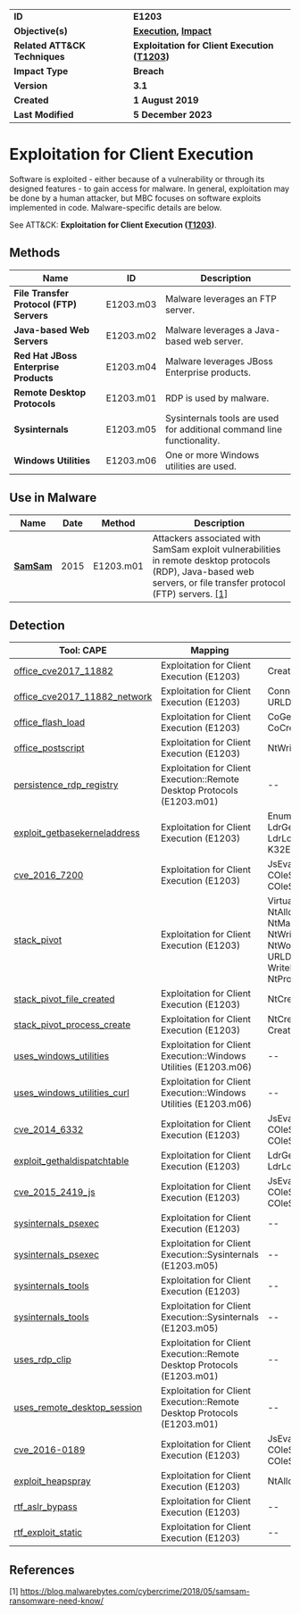 <table>
<tr>
<td><b>ID</b></td>
<td><b>E1203</b></td>
</tr>
<tr>
<td><b>Objective(s)</b></td>
<td><b><a href="../execution">Execution</a>, <a href="../impact">Impact</a></b></td>
</tr>
<tr>
<td><b>Related ATT&CK Techniques</b></td>
<td><b>Exploitation for Client Execution (<a href="https://attack.mitre.org/techniques/T1203">T1203</a>)</b></td>
</tr>
<tr>
<td><b>Impact Type</b></td>
<td><b>Breach</b></td>
</tr>
<tr>
<td><b>Version</b></td>
<td><b>3.1</b></td>
</tr>
<tr>
<td><b>Created</b></td>
<td><b>1 August 2019</b></td>
</tr>
<tr>
<td><b>Last Modified</b></td>
<td><b>5 December 2023</b></td>
</tr>
</table>


# Exploitation for Client Execution

Software is exploited - either because of a vulnerability or through its designed features - to gain access for malware. In general, exploitation may be done by a human attacker, but MBC focuses on software exploits implemented in code. Malware-specific details are below.

See ATT&CK: **Exploitation for Client Execution ([T1203](https://attack.mitre.org/techniques/T1203))**.

## Methods

|Name|ID|Description|
|---|---|---|
|**File Transfer Protocol (FTP) Servers**|E1203.m03|Malware leverages an FTP server.|
|**Java-based Web Servers**|E1203.m02|Malware leverages a Java-based web server.|
|**Red Hat JBoss Enterprise Products**|E1203.m04|Malware leverages JBoss Enterprise products.|
|**Remote Desktop Protocols**|E1203.m01|RDP is used by malware.|
|**Sysinternals**|E1203.m05|Sysinternals tools are used for additional command line functionality.|
|**Windows Utilities**|E1203.m06|One or more Windows utilities are used.|

## Use in Malware

|Name|Date|Method|Description|
|---|---|---|---|
|[**SamSam**](../xample-malware/samsam.md)|2015|E1203.m01|Attackers associated with SamSam exploit vulnerabilities in remote desktop protocols (RDP), Java-based web servers, or file transfer protocol (FTP) servers. [[1]](#1)|

## Detection

|Tool: CAPE|Mapping|APIs|
|---|---|---|
|[office_cve2017_11882](https://github.com/CAPESandbox/community/tree/master/modules/signatures/office_cve2017_11882.py)|Exploitation for Client Execution (E1203)|CreateProcessInternalW|
|[office_cve2017_11882_network](https://github.com/CAPESandbox/community/tree/master/modules/signatures/office_cve2017_11882_network.py)|Exploitation for Client Execution (E1203)|ConnectEx, URLDownloadToFileW|
|[office_flash_load](https://github.com/CAPESandbox/community/tree/master/modules/signatures/office_flash_load.py)|Exploitation for Client Execution (E1203)|CoGetClassObject, CoCreateInstance|
|[office_postscript](https://github.com/CAPESandbox/community/tree/master/modules/signatures/office_postscript.py)|Exploitation for Client Execution (E1203)|NtWriteFile|
|[persistence_rdp_registry](https://github.com/CAPESandbox/community/tree/master/modules/signatures/persistence_rdp_registry.py)|Exploitation for Client Execution::Remote Desktop Protocols (E1203.m01)|--|
|[exploit_getbasekerneladdress](https://github.com/CAPESandbox/community/tree/master/modules/signatures/exploit_getbasekerneladdress.py)|Exploitation for Client Execution (E1203)|EnumDeviceDrivers, LdrGetProcedureAddress, LdrLoadDll, K32EnumDeviceDrivers|
|[cve_2016_7200](https://github.com/CAPESandbox/community/tree/master/modules/signatures/cve_2016_7200.py)|Exploitation for Client Execution (E1203)|JsEval, COleScript_ParseScriptText, COleScript_Compile|
|[stack_pivot](https://github.com/CAPESandbox/community/tree/master/modules/signatures/stack_pivot.py)|Exploitation for Client Execution (E1203)|VirtualProtectEx, NtAllocateVirtualMemory, NtMapViewOfSection, NtWriteVirtualMemory, NtWow64WriteVirtualMemory64, URLDownloadToFileW, WriteProcessMemory, NtProtectVirtualMemory|
|[stack_pivot_file_created](https://github.com/CAPESandbox/community/tree/master/modules/signatures/stack_pivot_file_created.py)|Exploitation for Client Execution (E1203)|NtCreateFile|
|[stack_pivot_process_create](https://github.com/CAPESandbox/community/tree/master/modules/signatures/stack_pivot_process_create.py)|Exploitation for Client Execution (E1203)|NtCreateUserProcess, CreateProcessInternalW|
|[uses_windows_utilities](https://github.com/CAPESandbox/community/tree/master/modules/signatures/uses_windows_utilities.py)|Exploitation for Client Execution::Windows Utilities (E1203.m06)|--|
|[uses_windows_utilities_curl](https://github.com/CAPESandbox/community/tree/master/modules/signatures/uses_windows_utilities_curl.py)|Exploitation for Client Execution::Windows Utilities (E1203.m06)|--|
|[cve_2014_6332](https://github.com/CAPESandbox/community/tree/master/modules/signatures/cve_2014_6332.py)|Exploitation for Client Execution (E1203)|JsEval, COleScript_ParseScriptText, COleScript_Compile|
|[exploit_gethaldispatchtable](https://github.com/CAPESandbox/community/tree/master/modules/signatures/exploit_gethaldispatchtable.py)|Exploitation for Client Execution (E1203)|LdrGetProcedureAddress, LdrLoadDll|
|[cve_2015_2419_js](https://github.com/CAPESandbox/community/tree/master/modules/signatures/cve_2015_2419_js.py)|Exploitation for Client Execution (E1203)|JsEval, COleScript_ParseScriptText, COleScript_Compile|
|[sysinternals_psexec](https://github.com/CAPESandbox/community/tree/master/modules/signatures/sysinternals_psexec.py)|Exploitation for Client Execution (E1203)|--|
|[sysinternals_psexec](https://github.com/CAPESandbox/community/tree/master/modules/signatures/sysinternals_psexec.py)|Exploitation for Client Execution::Sysinternals (E1203.m05)|--|
|[sysinternals_tools](https://github.com/CAPESandbox/community/tree/master/modules/signatures/sysinternals_tools.py)|Exploitation for Client Execution (E1203)|--|
|[sysinternals_tools](https://github.com/CAPESandbox/community/tree/master/modules/signatures/sysinternals_tools.py)|Exploitation for Client Execution::Sysinternals (E1203.m05)|--|
|[uses_rdp_clip](https://github.com/CAPESandbox/community/tree/master/modules/signatures/uses_rdp_clip.py)|Exploitation for Client Execution::Remote Desktop Protocols (E1203.m01)|--|
|[uses_remote_desktop_session](https://github.com/CAPESandbox/community/tree/master/modules/signatures/uses_remote_desktop_session.py)|Exploitation for Client Execution::Remote Desktop Protocols (E1203.m01)|--|
|[cve_2016-0189](https://github.com/CAPESandbox/community/tree/master/modules/signatures/cve_2016-0189.py)|Exploitation for Client Execution (E1203)|JsEval, COleScript_ParseScriptText, COleScript_Compile|
|[exploit_heapspray](https://github.com/CAPESandbox/community/tree/master/modules/signatures/exploit_heapspray.py)|Exploitation for Client Execution (E1203)|NtAllocateVirtualMemory|
|[rtf_aslr_bypass](https://github.com/CAPESandbox/community/tree/master/modules/signatures/rtf_aslr_bypass.py)|Exploitation for Client Execution (E1203)|--|
|[rtf_exploit_static](https://github.com/CAPESandbox/community/tree/master/modules/signatures/rtf_exploit_static.py)|Exploitation for Client Execution (E1203)|--|

## References

<a name="1">[1]</a> https://blog.malwarebytes.com/cybercrime/2018/05/samsam-ransomware-need-know/

